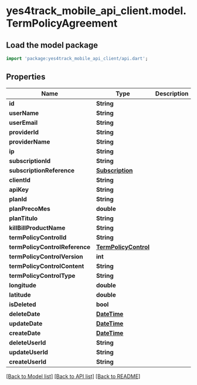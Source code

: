 # yes4track_mobile_api_client.model.TermPolicyAgreement

## Load the model package
```dart
import 'package:yes4track_mobile_api_client/api.dart';
```

## Properties
Name | Type | Description | Notes
------------ | ------------- | ------------- | -------------
**id** | **String** |  | [optional] 
**userName** | **String** |  | 
**userEmail** | **String** |  | [optional] 
**providerId** | **String** |  | [optional] 
**providerName** | **String** |  | [optional] 
**ip** | **String** |  | [optional] 
**subscriptionId** | **String** |  | [optional] 
**subscriptionReference** | [**Subscription**](Subscription.md) |  | [optional] 
**clientId** | **String** |  | [optional] 
**apiKey** | **String** |  | [optional] 
**planId** | **String** |  | [optional] 
**planPrecoMes** | **double** |  | [optional] 
**planTitulo** | **String** |  | [optional] 
**killBillProductName** | **String** |  | [optional] 
**termPolicyControlId** | **String** |  | [optional] 
**termPolicyControlReference** | [**TermPolicyControl**](TermPolicyControl.md) |  | [optional] 
**termPolicyControlVersion** | **int** |  | [optional] 
**termPolicyControlContent** | **String** |  | [optional] 
**termPolicyControlType** | **String** |  | [optional] 
**longitude** | **double** |  | [optional] 
**latitude** | **double** |  | [optional] 
**isDeleted** | **bool** |  | [optional] 
**deleteDate** | [**DateTime**](DateTime.md) |  | [optional] 
**updateDate** | [**DateTime**](DateTime.md) |  | [optional] 
**createDate** | [**DateTime**](DateTime.md) |  | [optional] 
**deleteUserId** | **String** |  | [optional] 
**updateUserId** | **String** |  | [optional] 
**createUserId** | **String** |  | [optional] 

[[Back to Model list]](../README.md#documentation-for-models) [[Back to API list]](../README.md#documentation-for-api-endpoints) [[Back to README]](../README.md)


